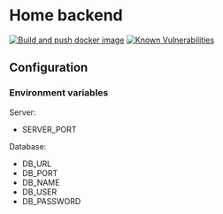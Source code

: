 # Home backend

[![Build and push docker image](https://github.com/gelugu/home-back/actions/workflows/docker-image.yml/badge.svg)](https://github.com/gelugu/home-back/actions/workflows/docker-image.yml)
[![Known Vulnerabilities](https://snyk.io/test/github/gelugu/home-back/badge.svg)](https://snyk.io/test/github/gelugu/home-back)

## Configuration

### Environment variables

Server:

* SERVER_PORT

Database:

* DB_URL
* DB_PORT
* DB_NAME
* DB_USER
* DB_PASSWORD
